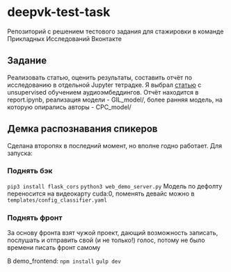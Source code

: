 # deepvk-test-task

Репозиторий с решением тестового задания для стажировки в команде Прикладных Исследований Вконтакте


## Задание

Реализовать статью, оценить результаты, составить отчёт по исследованию в отдельной Jupyter тетрадке. Я выбрал [cтатью](https://arxiv.org/pdf/1905.11786v2.pdf) с unsupervised обучением аудиоэмбеддингов. Отчёт находится в report.ipynb, реализация модели - GIL_model/, более ранняя модель, на которую опирались авторы - CPC_model/


## Демка распознавания спикеров

Сделана второпях в последний момент, но вполне годно работает. Для запуска:

### Поднять бэк
`
pip3 install flask_cors
`
`
python3 web_demo_server.py
`
Модель по дефолту переносится на видеокарту cuda:0, поменять девайс можно в `templates/config_classifier.yaml`


### Поднять фронт

За основу фронта взят чужой проект, дающий возможность записать, послушать и отправить свой (и не только!) голос, потому не было времени писать фронт самому

В demo_frontend:
`npm install`
`gulp dev`
